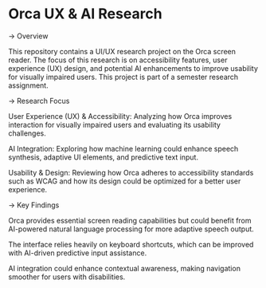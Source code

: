 # Orca UX & AI Research

-> Overview

This repository contains a UI/UX research project on the Orca screen reader. The focus of this research is on accessibility features, user experience (UX) design, and potential AI enhancements to improve usability for visually impaired users. This project is part of a semester research assignment.

-> Research Focus

User Experience (UX) & Accessibility: Analyzing how Orca improves interaction for visually impaired users and evaluating its usability challenges.

AI Integration: Exploring how machine learning could enhance speech synthesis, adaptive UI elements, and predictive text input.

Usability & Design: Reviewing how Orca adheres to accessibility standards such as WCAG and how its design could be optimized for a better user experience.

-> Key Findings

Orca provides essential screen reading capabilities but could benefit from AI-powered natural language processing for more adaptive speech output.

The interface relies heavily on keyboard shortcuts, which can be improved with AI-driven predictive input assistance.

AI integration could enhance contextual awareness, making navigation smoother for users with disabilities.
